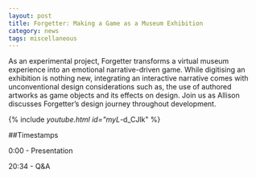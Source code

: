 ```yaml
---
layout: post
title: Forgetter: Making a Game as a Museum Exhibition
category: news
tags: miscellaneous
---
```


As an experimental project, Forgetter transforms a virtual museum experience into an emotional narrative-driven game. While digitising an exhibition is nothing new, integrating an interactive narrative comes with unconventional design considerations such as, the use of authored artworks as game objects and its effects on design. Join us as Allison discusses Forgetter’s design journey throughout development.


{% include _youtube.html id="myL_-d_CJlk" %}



##Timestamps

0:00 - Presentation

20:34 - Q&A
